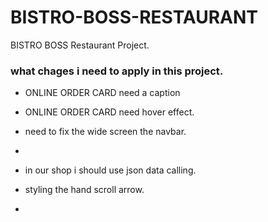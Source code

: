 # BISTRO-BOSS-RESTAURANT
BISTRO BOSS Restaurant Project.

### what chages i need to apply in this project.
- ONLINE ORDER CARD need a caption
- ONLINE ORDER CARD need hover effect.
- need to fix the wide screen the navbar.
- 

- in our shop i should use json data calling.
- styling the hand scroll arrow.
- 